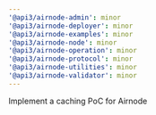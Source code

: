 ```yaml
---
'@api3/airnode-admin': minor
'@api3/airnode-deployer': minor
'@api3/airnode-examples': minor
'@api3/airnode-node': minor
'@api3/airnode-operation': minor
'@api3/airnode-protocol': minor
'@api3/airnode-utilities': minor
'@api3/airnode-validator': minor
---
```


Implement a caching PoC for Airnode
